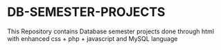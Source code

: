 # DB-SEMESTER-PROJECTS
This Repository contains Database semester projects done through html with enhanced css + php + javascript and MySQL language
